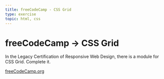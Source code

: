 ```yaml
---
title: freeCodeCamp - CSS Grid
type: exercise
topic: html, css
---
```


# freeCodeCamp → CSS Grid

In the Legacy Certification of Responsive Web Design, there is a module for CSS Grid. Complete it.

[freeCodeCamp.org](https://www.freecodecamp.org/learn/responsive-web-design/#responsive-web-design-principles)
